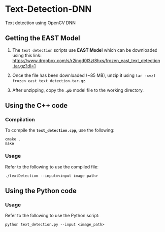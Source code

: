 # Text-Detection-DNN
Text detection using OpenCV DNN

## Getting the EAST Model

1. The `text detection` scripts use **EAST Model** which can be downloaded using this link: https://www.dropbox.com/s/r2ingd0l3zt8hxs/frozen_east_text_detection.tar.gz?dl=1

2. Once the file has been downloaded (~85 MB), unzip it using `tar -xvzf frozen_east_text_detection.tar.gz`.

3. After unzipping, copy the **`.pb`** model file to the working directory.

## Using the C++ code

### Compilation

To compile the **`text_detection.cpp`**, use the following:

```
cmake .
make
```

### Usage

Refer to the following to use the compiled file:

```
./textDetection --input=<input image path>
```

## Using the Python code

### Usage

Refer to the following to use the Python script:

```
python text_detection.py --input <image_path>
```
